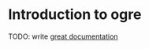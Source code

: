 # Introduction to ogre

TODO: write [great documentation](http://jacobian.org/writing/great-documentation/what-to-write/)
